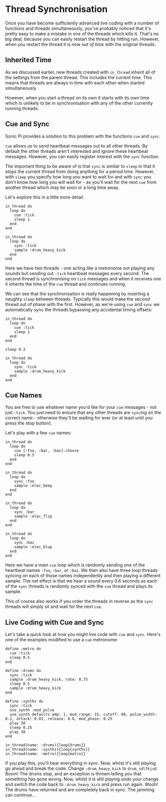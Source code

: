 # Thread Synchronisation

Once you have become sufficiently advanced live coding with a number of functions and threads simultaneously, you've probably noticed that it's pretty easy to make a mistake in one of the threads which kills it. That's no big deal, because you can easily restart the thread by hitting run. However, when you restart the thread it is now *out of time* with the original threads.

## Inherited Time

As we discussed earlier, new threads created with `in_thread` inherit all of the settings from the parent thread. This includes the current time. This means that threads are always in time with each other when started simultaneously.

However, when you start a thread on its own it starts with its own time which is unlikely to be in synchronisation with any of the other currently running threads.

## Cue and Sync

Sonic Pi provides a solution to this problem with the functions `cue` and `sync`.

`cue` allows us to send heartbeat messages out to all other threads. By default the other threads aren't interested and ignore these heartbeat messages. However, you can easily register interest with the `sync` function.

The important thing to be aware of is that `sync` is similar to `sleep` in that it stops the current thread from doing anything for a period time. However, with `sleep` you specify how long you want to wait for and with `sync` you don't know how long you will wait for - as you'll wait for the next `cue` from another thread which may be soon or a long time away. 

Let's explore this in a little more detail.

```
in_thread do
  loop do
    cue :tick
    sleep 1
  end
end  

in_thread do
  loop do
    sync :tick
    sample :drum_heavy_kick
  end
end
```

Here we have two threads - one acting like a metronome not playing any sounds but sending out `:tick` heartbeat messages every second. The second thread is synchronising on `tick` messages and when it receives one it inherits the time of the `cue` thread and continues running. 

We can see that the synchronisation is really happening by inserting a naughty `sleep` between threads. Typically this would make the second thread out of phase with the first. However, as we're using `cue` and `sync` we automatically sync the threads bypassing any accidental timing offsets:

```
in_thread do
  loop do
    cue :tick
    sleep 1
  end
end  

sleep 0.3

in_thread do
  loop do
    sync :tick
    sample :drum_heavy_kick
  end
end
```

## Cue Names  

You are free to use whatever name you'd like for your `cue` messages - not just `:tick`. You just need to ensure that any other threads are `sync`ing on the correct name - otherwise they'll be waiting for ever (or at least until you press the stop button).

Let's play with a few `cue` names:

```
in_thread do
  loop do 
    cue [:foo, :bar, :baz].choose
    sleep 0.5
  end
end

in_thread do
  loop do 
    sync :foo 
    sample :elec_beep
  end
end

in_thread do
  loop do            
    sync :bar        
    sample :elec_flip
  end
end

in_thread do
  loop do            
    sync :baz        
    sample :elec_blup
  end
end
```

Here we have a main `cue` loop which is randomly sending one of the heartbeat names `:foo`, `:bar`, or `:baz`. We then also have three loop threads syncing on each of those names independently and then playing a different sample. The net effect is that we hear a sound every 0.6 seconds as each of the `sync` threads is randomly synced with the `cue` thread and plays its sample.

This of course also works if you order the threads in reverse as the `sync` threads will simply sit and wait for the next `cue`.

## Live Coding with Cue and Sync

Let's take a quick look at how you might live code with `cue` and `sync`. Here's one of the examples modified to use a `cue` metronome:

```
define :metro do
  cue :tick
  sleep 0.5
end

define :drums do
  sync :tick
  sample :drum_heavy_kick, rate: 0.75
  sleep 0.5
  sample :drum_heavy_kick
end

define :synths do
  sync :tick
  use_synth :mod_pulse
  use_synth_defaults amp: 1, mod_range: 15, cutoff: 80, pulse_width: 0.2, attack: 0.03, release: 0.6, mod_phase: 0.25
  play 30
  sleep 0.25
  play 38
end

in_thread(name: :drums){loop{drums}}
in_thread(name: :synths){loop{synths}}
in_thread(name: :metro){loop{metro}}
```

If you play this, you'll hear everything in sync. Now, whilst it's still playing go ahead and break the code. Change `:drum_heavy_kick` to `drum_sdlfkjsd`. Boom! The drums stop, and an exception is thrown telling you that something has gone wrong. Now, whilst it is still playing undo your change and switch the code back to `:drum_heavy_kick` and press run again. Wooh! The drums have returned and are completely back in sync. The jamming can continue...

